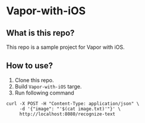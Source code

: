 # Vapor-with-iOS

## What is this repo?
This repo is a sample project for Vapor with iOS.

## How to use?
1. Clone this repo.
2. Build `Vapor-with-iOS` targe.
3. Run following command

```
curl -X POST -H "Content-Type: application/json" \
     -d '{"image": "'$(cat image.txt)'"}' \
     http://localhost:8080/recognize-text
```
